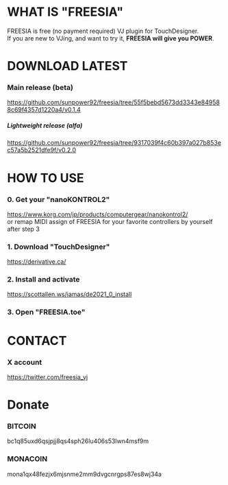 # WHAT IS "FREESIA"
FREESIA is free (no payment required) VJ plugin for TouchDesigner.  
If you are new to VJing, and want to try it, **FREESIA will give you POWER**.  

# DOWNLOAD LATEST
### Main release (beta)
https://github.com/sunpower92/freesia/tree/55f5bebd5673dd3343e849588c69f4357d1220a4/v0.1.4
##### Lightweight release (alfa)
https://github.com/sunpower92/freesia/tree/9317039f4c60b397a027b853ec57a5b2521dfe9f/v0.2.0

# HOW TO USE
### 0. Get your "nanoKONTROL2"
   https://www.korg.com/jp/products/computergear/nanokontrol2/  
   or remap MIDI assign of FREESIA for your favorite controllers by yourself after step 3
### 1. Download "TouchDesigner"
   https://derivative.ca/
### 2. Install and activate
   https://scottallen.ws/iamas/de2021_0_install
### 3. Open "FREESIA.toe"

# CONTACT
### X account
https://twitter.com/freesia_vj  

# Donate
### BITCOIN
bc1q85uxd6qsjpjj8qs4sph26lu406s53lwn4msf9m  
### MONACOIN
mona1qx48fezjx6mjsnme2mm9dvgcnrgps87es8wj34a  
